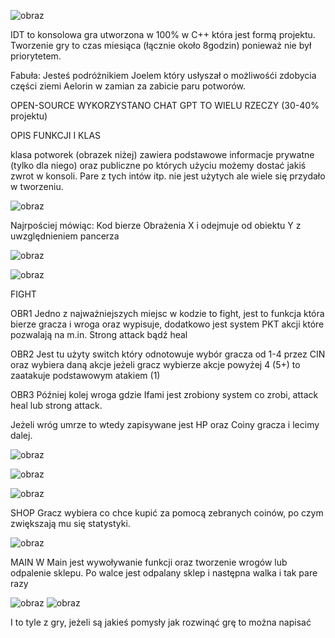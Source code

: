 ![obraz](https://github.com/Alaniczek/infinite-dungeon-travel----PcConsoleEdition/assets/146478174/826010df-05e5-487a-b2a0-ab29413078a2)


IDT to konsolowa gra utworzona w 100% w C++ która jest formą projektu.
Tworzenie gry to czas miesiąca (łącznie około 8godzin) ponieważ nie był priorytetem.

Fabuła:
Jesteś podróżnikiem Joelem który usłyszał o możliwośći zdobycia części ziemi Aelorin w zamian za 
zabicie paru potworów.

OPEN-SOURCE
WYKORZYSTANO CHAT GPT TO WIELU RZECZY (30-40% projektu)

OPIS FUNKCJI I KLAS

klasa potworek (obrazek niżej) zawiera podstawowe informacje prywatne (tylko dla niego) oraz 
publiczne po których użyciu możemy dostać jakiś zwrot w konsoli. Pare z tych intów itp. nie jest
użytych ale wiele się przydało w tworzeniu.

![obraz](https://github.com/Alaniczek/infinite-dungeon-travel----PcConsoleEdition/assets/146478174/8fcd4b53-f2ce-4673-9f4b-485e752c6254)


Najrpościej mówiąc: Kod bierze Obrażenia X i odejmuje od obiektu Y z uwzględnieniem pancerza

![obraz](https://github.com/Alaniczek/infinite-dungeon-travel----PcConsoleEdition/assets/146478174/00ffe544-9beb-448d-a243-d7ee668dd2cc)

![obraz](https://github.com/Alaniczek/infinite-dungeon-travel----PcConsoleEdition/assets/146478174/ce06b2a7-a93e-4197-8f2a-a5daee57f241)

FIGHT

OBR1 
Jedno z najważniejszych miejsc w kodzie to fight, jest to funkcja która bierze gracza i wroga
oraz wypisuje, dodatkowo jest system PKT akcji które pozwalają na m.in. Strong attack bądź heal

OBR2
Jest tu użyty switch który odnotowuje wybór gracza od 1-4 przez CIN oraz wybiera daną akcje
jeżeli gracz wybierze akcje powyżej 4 (5+) to zaatakuje podstawowym atakiem (1)

OBR3
Później kolej wroga gdzie Ifami jest zrobiony system co zrobi, attack heal lub strong attack.

Jeżeli wróg umrze to wtedy zapisywane jest HP oraz Coiny gracza i lecimy dalej.

![obraz](https://github.com/Alaniczek/infinite-dungeon-travel----PcConsoleEdition/assets/146478174/e4cff222-b969-4fa7-83c9-0a5c41aa6f06)

![obraz](https://github.com/Alaniczek/infinite-dungeon-travel----PcConsoleEdition/assets/146478174/686932c9-02dc-4efb-abe1-1c9ff8d4be41)

![obraz](https://github.com/Alaniczek/infinite-dungeon-travel----PcConsoleEdition/assets/146478174/5863b99c-fa60-4b54-8edd-0c4698b776e7)


SHOP
Gracz wybiera co chce kupić za pomocą zebranych coinów, po czym zwiększają mu się statystyki.

![obraz](https://github.com/Alaniczek/infinite-dungeon-travel----PcConsoleEdition/assets/146478174/7dad09ad-d271-4899-8475-926511142fe7)



MAIN
W Main jest wywoływanie funkcji oraz tworzenie wrogów lub odpalenie sklepu.
Po walce jest odpalany sklep i następna walka i tak pare razy


![obraz](https://github.com/Alaniczek/infinite-dungeon-travel----PcConsoleEdition/assets/146478174/7648cec9-8267-46a3-8c31-b638a1442b9f)
![obraz](https://github.com/Alaniczek/infinite-dungeon-travel----PcConsoleEdition/assets/146478174/147d2af5-d79e-4994-9b71-18b9626118e4)


I to tyle z gry, jeżeli są jakieś pomysły jak rozwinąć grę to można napisać
